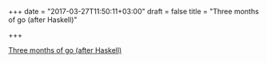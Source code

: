 +++
date = "2017-03-27T11:50:11+03:00"
draft = false
title = "Three months of go (after Haskell)"

+++

<p><a href="https://www.barrucadu.co.uk/posts/etc/2016-08-25-three-months-of-go.html">Three months of go (after Haskell)</a></p>